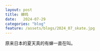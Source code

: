 ```yaml
---
layout: post
title: 蝉鸣
date:   2024-07-29
categories: "blog"
feature: /assets/blogs/2024_07_skate.jpg
---
```


原来日本的夏天真的有蝉一直在叫。


